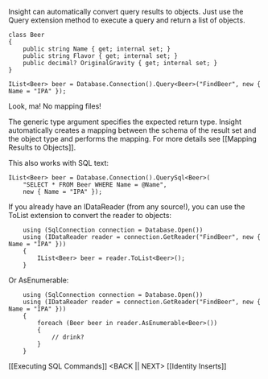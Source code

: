Insight can automatically convert query results to objects. Just use the Query extension method to execute a query and return a list of objects.

	class Beer
	{
		public string Name { get; internal set; }
		public string Flavor { get; internal set; }
		public decimal? OriginalGravity { get; internal set; }
	}

	IList<Beer> beer = Database.Connection().Query<Beer>("FindBeer", new { Name = "IPA" });

Look, ma! No mapping files!

The generic type argument specifies the expected return type. Insight automatically creates a mapping between the schema of the result set and the object type and performs the mapping. For more details see [[Mapping Results to Objects]].

This also works with SQL text:

	IList<Beer> beer = Database.Connection().QuerySql<Beer>(
		"SELECT * FROM Beer WHERE Name = @Name",
		new { Name = "IPA" });

If you already have an IDataReader (from any source!), you can use the ToList extension to convert the reader to objects:

		using (SqlConnection connection = Database.Open())
		using (IDataReader reader = connection.GetReader("FindBeer", new { Name = "IPA" }))
		{
			IList<Beer> beer = reader.ToList<Beer>();
		}

Or AsEnumerable<T>:

		using (SqlConnection connection = Database.Open())
		using (IDataReader reader = connection.GetReader("FindBeer", new { Name = "IPA" }))
		{
			foreach (Beer beer in reader.AsEnumerable<Beer>())
			{
				// drink?
			}
		}

[[Executing SQL Commands]] <BACK || NEXT> [[Identity Inserts]]
